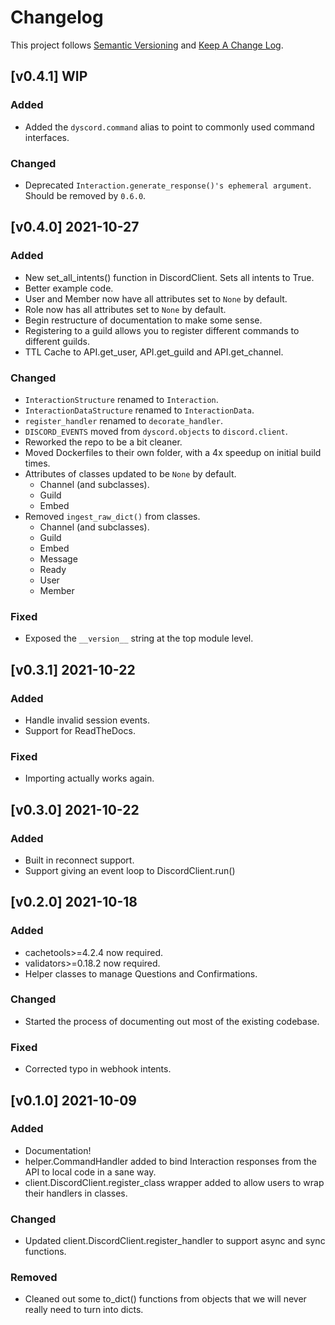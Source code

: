 # Changelog

This project follows [Semantic Versioning](https://semver.org/) and [Keep A Change Log](https://keepachangelog.com/en/1.0.0/).

## [v0.4.1] WIP
### Added
- Added the `dyscord.command` alias to point to commonly used command interfaces.

### Changed
- Deprecated `Interaction.generate_response()'s ephemeral argument`. Should be removed by `0.6.0`.

## [v0.4.0] 2021-10-27
### Added
- New set_all_intents() function in DiscordClient. Sets all intents to True.
- Better example code.
- User and Member now have all attributes set to `None` by default.
- Role now has all attributes set to `None` by default.
- Begin restructure of documentation to make some sense.
- Registering to a guild allows you to register different commands to different guilds.
- TTL Cache to API.get_user, API.get_guild and API.get_channel.

### Changed
- `InteractionStructure` renamed to `Interaction`.
- `InteractionDataStructure` renamed to `InteractionData`.
- `register_handler` renamed to `decorate_handler`.
- `DISCORD_EVENTS` moved from `dyscord.objects` to `discord.client`.
- Reworked the repo to be a bit cleaner.
- Moved Dockerfiles to their own folder, with a 4x speedup on initial build times.
- Attributes of classes updated to be `None` by default.
    - Channel (and subclasses).
    - Guild
    - Embed
- Removed `ingest_raw_dict()` from classes.
    - Channel (and subclasses).
    - Guild
    - Embed
    - Message
    - Ready
    - User
    - Member

### Fixed
- Exposed the `__version__` string at the top module level.

## [v0.3.1] 2021-10-22
### Added
- Handle invalid session events.
- Support for ReadTheDocs.

### Fixed
- Importing actually works again.

## [v0.3.0] 2021-10-22
### Added
- Built in reconnect support.
- Support giving an event loop to DiscordClient.run()

## [v0.2.0] 2021-10-18
### Added
- cachetools>=4.2.4 now required.
- validators>=0.18.2 now required.
- Helper classes to manage Questions and Confirmations.

### Changed
- Started the process of documenting out most of the existing codebase.

### Fixed
- Corrected typo in webhook intents.

## [v0.1.0] 2021-10-09
### Added
- Documentation!
- helper.CommandHandler added to bind Interaction responses from the API to local code in a sane way.
- client.DiscordClient.register_class wrapper added to allow users to wrap their handlers in classes.

### Changed
- Updated client.DiscordClient.register_handler to support async and sync functions.

### Removed
- Cleaned out some to_dict() functions from objects that we will never really need to turn into dicts.
